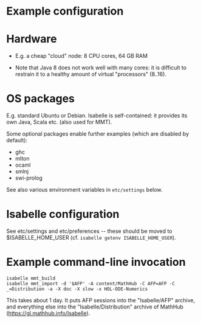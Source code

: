 Example configuration
=====================

Hardware
========

* E.g. a cheap "cloud" node: 8 CPU cores, 64 GB RAM

* Note that Java 8 does not work well with many cores: it is difficult to
restrain it to a healthy amount of virtual "processors" (8..16).


OS packages
===========

E.g. standard Ubuntu or Debian. Isabelle is self-contained: it provides its
own Java, Scala etc. (also used for MMT).

Some optional packages enable further examples (which are disabled by
default):

  * ghc
  * mlton
  * ocaml
  * smlnj
  * swi-prolog

See also various environment variables in `etc/settings` below.


Isabelle configuration
======================

See etc/settings and etc/preferences -- these should be moved to
$ISABELLE_HOME_USER (cf. `isabelle getenv ISABELLE_HOME_USER`).


Example command-line invocation
===============================

    isabelle mmt_build
    isabelle mmt_import -d '$AFP' -A content/MathHub -C AFP=AFP -C _=Distribution -a -X doc -X slow -x HOL-ODE-Numerics

This takes about 1 day. It puts AFP sessions into the "Isabelle/AFP"
archive, and everything else into the "Isabelle/Distribution" archive of
MathHub (https://gl.mathhub.info/Isabelle).
